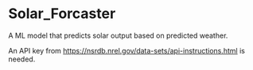 # Solar_Forcaster
A ML model that predicts solar output based on predicted weather.

An API key from https://nsrdb.nrel.gov/data-sets/api-instructions.html is needed.
